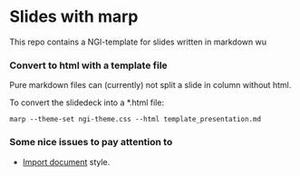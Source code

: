 # Slides with marp 
This repo contains a NGI-template for slides written in markdown wu


### Convert to html with a template file
Pure markdown files can (currently) not split a slide in column without html. 

To convert the slidedeck into a *.html file: 

    marp --theme-set ngi-theme.css --html template_presentation.md


### Some nice issues to pay attention to 

- [Import document](https://github.com/marp-team/marpit/issues/135) style. 

